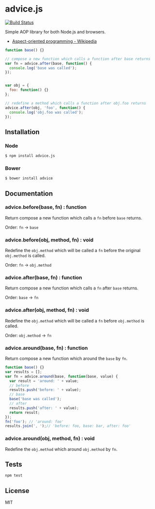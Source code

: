 # advice.js

[![Build Status](https://travis-ci.org/dwango-js/advice.js.svg)](https://travis-ci.org/dwango-js/advice.js)

Simple AOP library for both Node.js and browsers.

- [Aspect-oriented programming - Wikipedia](http://en.wikipedia.org/wiki/Aspect-oriented_programming "Aspect-oriented programming - Wikipedia, the free encyclopedia")

```js
function base() {}

// compose a new function which calls a function after base returns
var fn = advice.after(base, function() {
  console.log('base was called');
});


var obj = {
  foo: function() {}
};

// redefine a method which calls a function after obj.foo returns
advice.after(obj, 'foo', function() {
  console.log('obj.foo was called');
});
```

## Installation

### Node

```sh
$ npm install advice.js
```

### Bower

```sh
$ bower install advice
```

## Documentation

### advice.before(base, fn) : function

Return compose a new function which calls a `fn` before `base` returns.

Order: `fn` -> `base`

### advice.before(obj, method, fn) : void

Redefine the `obj.method` which will be called a `fn` before the original `obj.method` is called.

Order: `fn` -> `obj.method`

### advice.after(base, fn) : function

Return compose a new function which calls a `fn` after `base` returns.

Order: `base` -> `fn`

### advice.after(obj, method, fn) : void

Redefine the `obj.method`  which will be called a `fn` before `obj.method` is called.

Order: `obj.method` ->  `fn`

### advice.around(base, fn) : function

Return compose a new function which around the `base` by `fn`.

```js
function base() {}
var results = [];
var fn = advice.around(base, function(base, value) {
  var result = 'around: ' + value;
  // before
  results.push('before: ' + value);
  // base
  base('base was called');
  // after 
  results.push('after: ' + value);
  return result;
});
fn('foo'); // 'around: foo'
results.join(', ');// 'before: foo, base: bar, after: foo'
```

### advice.around(obj, method, fn) : void

Redefine the `obj.method`  which around `obj.method` by `fn`.

## Tests

```sh
npm test
```

## License

MIT
